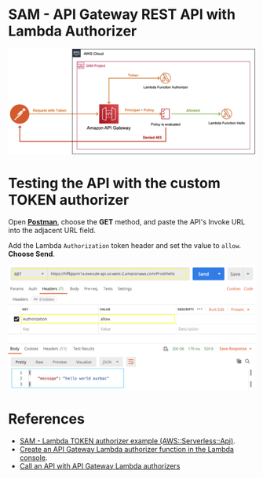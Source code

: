 # SAM - API Gateway REST API with Lambda Authorizer

![SAM - API Gateway REST API with Lambda Authorizer](images/diagram.png)

# Testing the API with the custom TOKEN authorizer

Open **[Postman](https://www.postman.com/downloads/)**, choose the **GET** method, and paste the API's Invoke URL into the adjacent URL field.

Add the Lambda `Authorization` token header and set the value to `allow`. **Choose Send**.

![Postman test API with Lambda Authorizer](images/postman.png)

# References

* [SAM - Lambda TOKEN authorizer example (AWS::Serverless::Api)](https://docs.aws.amazon.com/serverless-application-model/latest/developerguide/serverless-controlling-access-to-apis-lambda-authorizer.html#serverless-controlling-access-to-apis-lambda-token-authorizer).
* [Create an API Gateway Lambda authorizer function in the Lambda console](https://docs.aws.amazon.com/apigateway/latest/developerguide/apigateway-use-lambda-authorizer.html#api-gateway-lambda-authorizer-lambda-function-create).
* [Call an API with API Gateway Lambda authorizers](https://docs.aws.amazon.com/apigateway/latest/developerguide/call-api-with-api-gateway-lambda-authorization.html)

